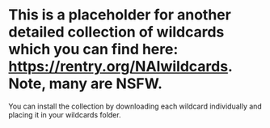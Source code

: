 # This is a placeholder for another detailed collection of wildcards which you can find here: https://rentry.org/NAIwildcards. Note, many are NSFW. 

You can install the collection by downloading each wildcard individually and placing it in your wildcards folder.
